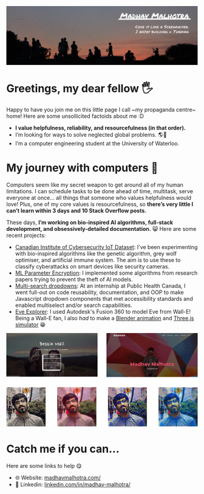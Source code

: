 ![Header](./Header.jpg)
# Greetings, my dear fellow 🖐️
Happy to have you join me on this little page I call ~my propaganda centre~ home! Here are some unsollicited factoids about me :D
- **I value helpfulness, reliability, and resourcefulness (in that order).** 
- I’m looking for ways to solve neglected global problems. 🌎👔
- I’m a computer engineering student at the University of Waterloo.

# My journey with computers 🚀
Computers seem like my secret weapon to get around all of my human limitations. I can schedule tasks to be done ahead of time, multitask, serve everyone at once... all things that someone who values helpfulness would love! Plus, one of my core values is resourcefulness, so **there’s very little I can’t learn within 3 days and 10 Stack Overflow posts.**

These days, **I’m working on bio-inspired AI algorithms, full-stack development, and obsessively-detailed documentation.** 😸 Here are some recent projects:
- [Canadian Institute of Cybersecurity IoT Dataset](https://github.com/Madhav-Malhotra/cicIoT): I've been experimenting with bio-inspired algorithms like the genetic algorithm, grey wolf optimiser, and artificial immune system. The aim is to use these to classify cyberattacks on smart devices like security cameras.
- [ML Parameter Encryption](https://github.com/Madhav-Malhotra/ML-parameter-encryption): I implemented some algorithms from research papers trying to prevent the theft of AI models.
- [Multi-search dropdowns](https://github.com/Madhav-Malhotra/multi-search-dropdowns): At an internship at Public Health Canada, I went full-out on code reusability, documentation, and OOP to make Javascript dropdown components that met accessibility standards and enabled multiselect and/or search capabilities.
- [Eve Explorer](https://github.com/Madhav-Malhotra/Eve-Robot-Explorer): I used Autodesk's Fusion 360 to model Eve from Wall-E! Being a Wall-E fan, I also _had_ to make a [Blender animation](https://www.linkedin.com/posts/madhav-malhotra_my-first-3d-animation-i-feel-happy-because-activity-6892600844219416576-ebre/?utm_source=share&utm_medium=member_desktop) and [Three.js simulator](https://www.madhavmalhotra.com/Eve-Robot-Explorer/dist/index.html) 😁

![Projects screenshot](./Preview.png)

# Catch me if you can... 

Here are some links to help 😋
- 🌐  Website: [madhavmalhotra.com/](https://madhavmalhotra.com/) 
- 👔  Linkedin: [linkedin.com/in/madhav-malhotra/](https://linkedin.com/in/madhav-malhotra/)
